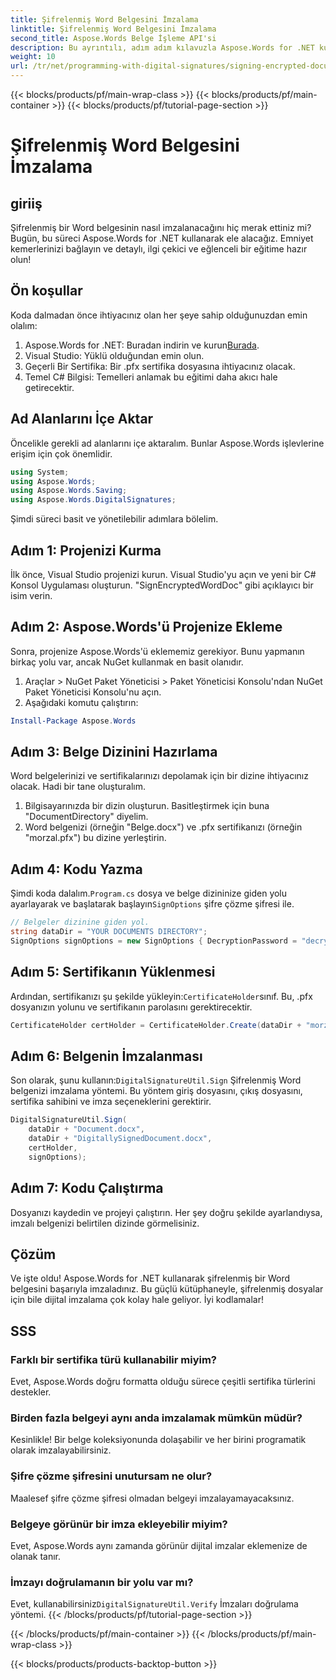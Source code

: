 ```yaml
---
title: Şifrelenmiş Word Belgesini İmzalama
linktitle: Şifrelenmiş Word Belgesini İmzalama
second_title: Aspose.Words Belge İşleme API'si
description: Bu ayrıntılı, adım adım kılavuzla Aspose.Words for .NET kullanarak şifrelenmiş Word belgelerini nasıl imzalayacağınızı öğrenin. Geliştiriciler için mükemmel.
weight: 10
url: /tr/net/programming-with-digital-signatures/signing-encrypted-document/
---
```


{{< blocks/products/pf/main-wrap-class >}}
{{< blocks/products/pf/main-container >}}
{{< blocks/products/pf/tutorial-page-section >}}

# Şifrelenmiş Word Belgesini İmzalama

## giriiş

Şifrelenmiş bir Word belgesinin nasıl imzalanacağını hiç merak ettiniz mi? Bugün, bu süreci Aspose.Words for .NET kullanarak ele alacağız. Emniyet kemerlerinizi bağlayın ve detaylı, ilgi çekici ve eğlenceli bir eğitime hazır olun!

## Ön koşullar

Koda dalmadan önce ihtiyacınız olan her şeye sahip olduğunuzdan emin olalım:

1.  Aspose.Words for .NET: Buradan indirin ve kurun[Burada](https://releases.aspose.com/words/net/).
2. Visual Studio: Yüklü olduğundan emin olun.
3. Geçerli Bir Sertifika: Bir .pfx sertifika dosyasına ihtiyacınız olacak.
4. Temel C# Bilgisi: Temelleri anlamak bu eğitimi daha akıcı hale getirecektir.

## Ad Alanlarını İçe Aktar

Öncelikle gerekli ad alanlarını içe aktaralım. Bunlar Aspose.Words işlevlerine erişim için çok önemlidir.

```csharp
using System;
using Aspose.Words;
using Aspose.Words.Saving;
using Aspose.Words.DigitalSignatures;
```

Şimdi süreci basit ve yönetilebilir adımlara bölelim.

## Adım 1: Projenizi Kurma

İlk önce, Visual Studio projenizi kurun. Visual Studio'yu açın ve yeni bir C# Konsol Uygulaması oluşturun. "SignEncryptedWordDoc" gibi açıklayıcı bir isim verin.

## Adım 2: Aspose.Words'ü Projenize Ekleme

Sonra, projenize Aspose.Words'ü eklememiz gerekiyor. Bunu yapmanın birkaç yolu var, ancak NuGet kullanmak en basit olanıdır. 

1. Araçlar > NuGet Paket Yöneticisi > Paket Yöneticisi Konsolu'ndan NuGet Paket Yöneticisi Konsolu'nu açın.
2. Aşağıdaki komutu çalıştırın:

```powershell
Install-Package Aspose.Words
```

## Adım 3: Belge Dizinini Hazırlama

Word belgelerinizi ve sertifikalarınızı depolamak için bir dizine ihtiyacınız olacak. Hadi bir tane oluşturalım.

1. Bilgisayarınızda bir dizin oluşturun. Basitleştirmek için buna "DocumentDirectory" diyelim.
2. Word belgenizi (örneğin "Belge.docx") ve .pfx sertifikanızı (örneğin "morzal.pfx") bu dizine yerleştirin.

## Adım 4: Kodu Yazma

 Şimdi koda dalalım.`Program.cs` dosya ve belge dizininize giden yolu ayarlayarak ve başlatarak başlayın`SignOptions` şifre çözme şifresi ile.

```csharp
// Belgeler dizinine giden yol.
string dataDir = "YOUR DOCUMENTS DIRECTORY";
SignOptions signOptions = new SignOptions { DecryptionPassword = "decryptionPassword" };
```

## Adım 5: Sertifikanın Yüklenmesi

 Ardından, sertifikanızı şu şekilde yükleyin:`CertificateHolder`sınıf. Bu, .pfx dosyanızın yolunu ve sertifikanın parolasını gerektirecektir.

```csharp
CertificateHolder certHolder = CertificateHolder.Create(dataDir + "morzal.pfx", "aw");
```

## Adım 6: Belgenin İmzalanması

 Son olarak, şunu kullanın:`DigitalSignatureUtil.Sign` Şifrelenmiş Word belgenizi imzalama yöntemi. Bu yöntem giriş dosyasını, çıkış dosyasını, sertifika sahibini ve imza seçeneklerini gerektirir.

```csharp
DigitalSignatureUtil.Sign(
    dataDir + "Document.docx",
    dataDir + "DigitallySignedDocument.docx",
    certHolder,
    signOptions);
```

## Adım 7: Kodu Çalıştırma

Dosyanızı kaydedin ve projeyi çalıştırın. Her şey doğru şekilde ayarlandıysa, imzalı belgenizi belirtilen dizinde görmelisiniz.

## Çözüm

Ve işte oldu! Aspose.Words for .NET kullanarak şifrelenmiş bir Word belgesini başarıyla imzaladınız. Bu güçlü kütüphaneyle, şifrelenmiş dosyalar için bile dijital imzalama çok kolay hale geliyor. İyi kodlamalar!

## SSS

### Farklı bir sertifika türü kullanabilir miyim?
Evet, Aspose.Words doğru formatta olduğu sürece çeşitli sertifika türlerini destekler.

### Birden fazla belgeyi aynı anda imzalamak mümkün müdür?
Kesinlikle! Bir belge koleksiyonunda dolaşabilir ve her birini programatik olarak imzalayabilirsiniz.

### Şifre çözme şifresini unutursam ne olur?
Maalesef şifre çözme şifresi olmadan belgeyi imzalayamayacaksınız.

### Belgeye görünür bir imza ekleyebilir miyim?
Evet, Aspose.Words aynı zamanda görünür dijital imzalar eklemenize de olanak tanır.

### İmzayı doğrulamanın bir yolu var mı?
 Evet, kullanabilirsiniz`DigitalSignatureUtil.Verify` İmzaları doğrulama yöntemi.
{{< /blocks/products/pf/tutorial-page-section >}}

{{< /blocks/products/pf/main-container >}}
{{< /blocks/products/pf/main-wrap-class >}}

{{< blocks/products/products-backtop-button >}}
